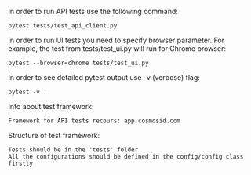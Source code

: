 
In order to run API tests use the following command:

    pytest tests/test_api_client.py


In order to run UI tests you need to specify browser parameter. For example, the test from tests/test_ui.py will run for Chrome browser:

    pytest --browser=chrome tests/test_ui.py


In order to see detailed pytest output use -v (verbose) flag:

    pytest -v .


Info about test framework: 

    Framework for API tests recours: app.cosmosid.com

Structure of test framework:

    Tests should be in the 'tests' folder
    All the configurations should be defined in the config/config class firstly



